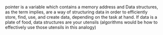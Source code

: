 pointer is a variable which contains a memory address and Data structures, as the term implies, are a way of structuring data in order to efficiently store, find, use, and create data, depending on the task at hand. If data is a plate of food, data structures are your utensils (algorithms would be how to effectively use those utensils in this analogy)
